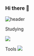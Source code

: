 ### Hi there 👋

<!--
**yushinnam/yushinnam** is a ✨ _special_ ✨ repository because its `README.md` (this file) appears on your GitHub profile.

Here are some ideas to get you started:

- 🔭 I’m currently working on ...
- 🌱 I’m currently learning ...
- 👯 I’m looking to collaborate on ...
- 🤔 I’m looking for help with ...
- 💬 Ask me about ...
- 📫 How to reach me: ...
- 😄 Pronouns: ...
- ⚡ Fun fact: ...
-->
![header](https://capsule-render.vercel.app/api?type=wave&color=auto&height=300&section=header&text=Yushin%20Nam&fontSize=90) 

Studying

<img src="https://img.shields.io/badge/Python-3766AB?style=flat-square&logo=Python&logoColor=white"/></a>

Tools
<img src="https://img.shields.io/badge/VisualStudio-5C2D91?style=flat-square&logo=VisualStudio&logoColor=white"/>

